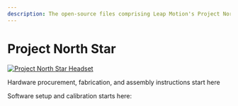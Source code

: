 ```yaml
---
description: The open-source files comprising Leap Motion's Project North Star AR Headset.
---
```


# Project North Star

[![Project North Star Headset](http://blog.leapmotion.com/wp-content/uploads/2018/04/hero-unveil.png)](http://blog.leapmotion.com/northstar/)

Hardware procurement, fabrication, and assembly instructions start here

Software setup and calibration starts here: 



